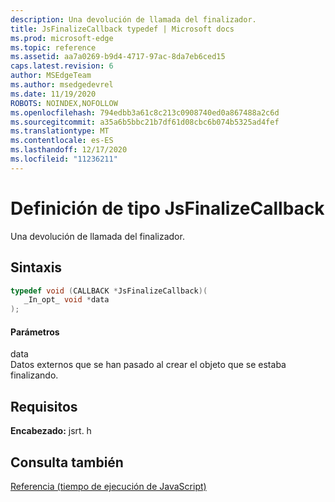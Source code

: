 ```yaml
---
description: Una devolución de llamada del finalizador.
title: JsFinalizeCallback typedef | Microsoft docs
ms.prod: microsoft-edge
ms.topic: reference
ms.assetid: aa7a0269-b9d4-4717-97ac-8da7eb6ced15
caps.latest.revision: 6
author: MSEdgeTeam
ms.author: msedgedevrel
ms.date: 11/19/2020
ROBOTS: NOINDEX,NOFOLLOW
ms.openlocfilehash: 794edbb3a61c8c213c0908740ed0a867488a2c6d
ms.sourcegitcommit: a35a6b5bbc21b7df61d08cbc6b074b5325ad4fef
ms.translationtype: MT
ms.contentlocale: es-ES
ms.lasthandoff: 12/17/2020
ms.locfileid: "11236211"
---
```

# Definición de tipo JsFinalizeCallback

Una devolución de llamada del finalizador.  
  
## Sintaxis  
  
```cpp  
typedef void (CALLBACK *JsFinalizeCallback)(  
   _In_opt_ void *data  
);  
```  
  
#### Parámetros  
 data  
 Datos externos que se han pasado al crear el objeto que se estaba finalizando.  
  
## Requisitos  
 **Encabezado:** jsrt. h  
  
## Consulta también  
 [Referencia (tiempo de ejecución de JavaScript)](../chakra-hosting/reference-javascript-runtime.md)
